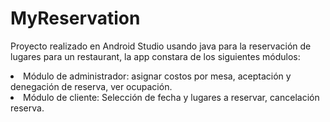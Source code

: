 # MyReservation
<p> Proyecto realizado en Android Studio usando java para la reservación de lugares para un restaurant, la app constara de los siguientes módulos: <p>
<li> Módulo de administrador: asignar costos por mesa, aceptación y denegación de reserva, ver ocupación.</li>
<li> Módulo de cliente: Selección de fecha y lugares a reservar, cancelación reserva. </li>
